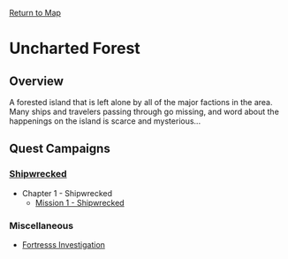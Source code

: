 [Return to Map](https://barry4356.pythonanywhere.com/aof_interactive_map?showBattles=on)

# Uncharted Forest

## Overview
A forested island that is left alone by all of the major factions in the area. Many ships and travelers passing through go missing, and word about the happenings on the island is scarce and mysterious...

## Quest Campaigns

### [Shipwrecked](Shipwrecked.md)
* Chapter 1 - Shipwrecked
    * [Mission 1 - Shipwrecked](Shipwrecked.md)
### Miscellaneous
* [Fortresss Investigation](FortressInvestigation.md)
